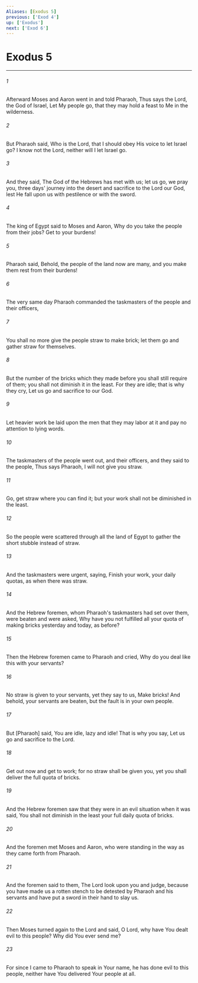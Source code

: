 ```yaml
---
Aliases: [Exodus 5]
previous: ['Exod 4']
up: ['Exodus']
next: ['Exod 6']
---
```

# Exodus 5

***

###### 1 

Afterward Moses and Aaron went in and told Pharaoh, Thus says the Lord, the God of Israel, Let My people go, that they may hold a feast to Me in the wilderness. 

###### 2 

But Pharaoh said, Who is the Lord, that I should obey His voice to let Israel go? I know not the Lord, neither will I let Israel go. 

###### 3 

And they said, The God of the Hebrews has met with us; let us go, we pray you, three days' journey into the desert and sacrifice to the Lord our God, lest He fall upon us with pestilence or with the sword. 

###### 4 

The king of Egypt said to Moses and Aaron, Why do you take the people from their jobs? Get to your burdens! 

###### 5 

Pharaoh said, Behold, the people of the land now are many, and you make them rest from their burdens! 

###### 6 

The very same day Pharaoh commanded the taskmasters of the people and their officers, 

###### 7 

You shall no more give the people straw to make brick; let them go and gather straw for themselves. 

###### 8 

But the number of the bricks which they made before you shall still require of them; you shall not diminish it in the least. For they are idle; that is why they cry, Let us go and sacrifice to our God. 

###### 9 

Let heavier work be laid upon the men that they may labor at it and pay no attention to lying words. 

###### 10 

The taskmasters of the people went out, and their officers, and they said to the people, Thus says Pharaoh, I will not give you straw. 

###### 11 

Go, get straw where you can find it; but your work shall not be diminished in the least. 

###### 12 

So the people were scattered through all the land of Egypt to gather the short stubble instead of straw. 

###### 13 

And the taskmasters were urgent, saying, Finish your work, your daily quotas, as when there was straw. 

###### 14 

And the Hebrew foremen, whom Pharaoh's taskmasters had set over them, were beaten and were asked, Why have you not fulfilled all your quota of making bricks yesterday and today, as before? 

###### 15 

Then the Hebrew foremen came to Pharaoh and cried, Why do you deal like this with your servants? 

###### 16 

No straw is given to your servants, yet they say to us, Make bricks! And behold, your servants are beaten, but the fault is in your own people. 

###### 17 

But [Pharaoh] said, You are idle, lazy and idle! That is why you say, Let us go and sacrifice to the Lord. 

###### 18 

Get out now and get to work; for no straw shall be given you, yet you shall deliver the full quota of bricks. 

###### 19 

And the Hebrew foremen saw that they were in an evil situation when it was said, You shall not diminish in the least your full daily quota of bricks. 

###### 20 

And the foremen met Moses and Aaron, who were standing in the way as they came forth from Pharaoh. 

###### 21 

And the foremen said to them, The Lord look upon you and judge, because you have made us a rotten stench to be detested by Pharaoh and his servants and have put a sword in their hand to slay us. 

###### 22 

Then Moses turned again to the Lord and said, O Lord, why have You dealt evil to this people? Why did You ever send me? 

###### 23 

For since I came to Pharaoh to speak in Your name, he has done evil to this people, neither have You delivered Your people at all.
